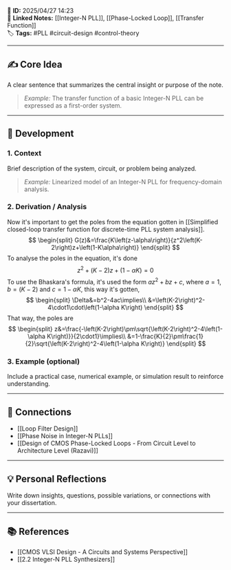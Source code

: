📌 **ID:** 2025/04/27 14:23  
🔗 **Linked Notes:** [[Integer-N PLL]], [[Phase-Locked Loop]], [[Transfer Function]]  
🏷️ **Tags:** #PLL #circuit-design #control-theory

---

## ✍️ Core Idea  
A clear sentence that summarizes the central insight or purpose of the note.  
> *Example:* The transfer function of a basic Integer-N PLL can be expressed as a first-order system.

---

## 🧩 Development

### 1. Context  
Brief description of the system, circuit, or problem being analyzed.  
> *Example:* Linearized model of an Integer-N PLL for frequency-domain analysis.

### 2. Derivation / Analysis  
Now it's important to get the poles from the equation gotten in [[Simplified closed-loop transfer function for discrete-time PLL system analysis]].
$$
\begin{split}
G(z)&=\frac{K\left(z-\alpha\right)}{z^2\left(K-2\right)z+\left(1-K\alpha\right)}
\end{split}
$$
To analyse the poles in the equation, it's done
$$
z^2+\left(K-2\right)z+(1-\alpha K)=0
$$
To use the Bhaskara's formula, it's used the form $az^2+bz+c$, where $a=1$, $b=(K-2)$ and $c=1-\alpha K$, this way it's gotten,
$$
\begin{split}
\Delta&=b^2-4ac\implies\\
&=\left(K-2\right)^2-4\cdot1\cdot\left(1-\alpha K\right)
\end{split}
$$
That way, the poles are
$$
\begin{split}
z&=\frac{-\left(K-2\right)\pm\sqrt{\left(K-2\right)^2-4\left(1-\alpha K\right)}}{2\cdot1}\implies\\
&=1-\frac{K}{2}\pm\frac{1}{2}\sqrt{\left(K-2\right)^2-4\left(1-\alpha K\right)}
\end{split}
$$

### 3. Example (optional)  
Include a practical case, numerical example, or simulation result to reinforce understanding.

---

## 🔁 Connections  
- [[Loop Filter Design]]  
- [[Phase Noise in Integer-N PLLs]]  
- [[Design of CMOS Phase-Locked Loops - From Circuit Level to Architecture Level (Razavi)]]

---

## 💡 Personal Reflections  
Write down insights, questions, possible variations, or connections with your dissertation.

---

## 📚 References  
- [[CMOS VLSI Design - A Circuits and Systems Perspective]]
- [[2.2 Integer-N PLL Synthesizers]] 
